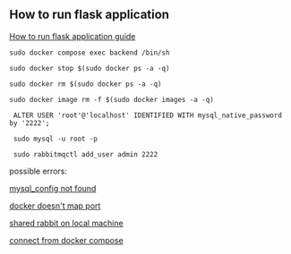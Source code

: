 ## How to run flask application 

[How to run flask application guide](https://www.twilio.com/blog/how-run-flask-application)

```
sudo docker compose exec backend /bin/sh

sudo docker stop $(sudo docker ps -a -q)

sudo docker rm $(sudo docker ps -a -q)

sudo docker image rm -f $(sudo docker images -a -q)

 ALTER USER 'root'@'localhost' IDENTIFIED WITH mysql_native_password by '2222';  

 sudo mysql -u root -p

 sudo rabbitmqctl add_user admin 2222
```

possible errors:

[mysql_config not found](https://stackoverflow.com/questions/7475223/mysql-config-not-found-when-installing-mysqldb-python-interface)

[docker doesn't map port](https://medium.com/@rokinmaharjan/running-a-flask-application-in-docker-80191791e143)

[shared rabbit on local machine](https://stackoverflow.com/questions/39146230/accessing-rabbitmq-running-on-local-machine-from-docker-container)

[connect from docker compose](https://stackoverflow.com/questions/44658101/how-to-run-docker-containers-in-host-network-mode-using-docker-compose)